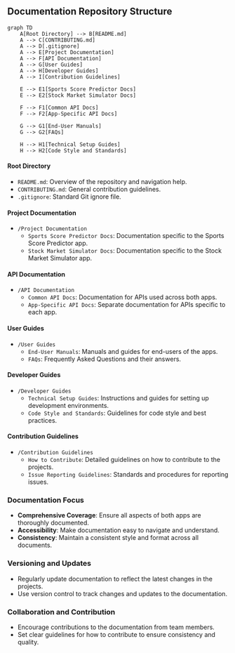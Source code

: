 ## Documentation Repository Structure

```mermaid
graph TD
    A[Root Directory] --> B[README.md]
    A --> C[CONTRIBUTING.md]
    A --> D[.gitignore]
    A --> E[Project Documentation]
    A --> F[API Documentation]
    A --> G[User Guides]
    A --> H[Developer Guides]
    A --> I[Contribution Guidelines]

    E --> E1[Sports Score Predictor Docs]
    E --> E2[Stock Market Simulator Docs]

    F --> F1[Common API Docs]
    F --> F2[App-Specific API Docs]

    G --> G1[End-User Manuals]
    G --> G2[FAQs]

    H --> H1[Technical Setup Guides]
    H --> H2[Code Style and Standards]
```

#### Root Directory
- `README.md`: Overview of the repository and navigation help.
- `CONTRIBUTING.md`: General contribution guidelines.
- `.gitignore`: Standard Git ignore file.

#### Project Documentation
- `/Project Documentation`
  - `Sports Score Predictor Docs`: Documentation specific to the Sports Score Predictor app.
  - `Stock Market Simulator Docs`: Documentation specific to the Stock Market Simulator app.

#### API Documentation
- `/API Documentation`
  - `Common API Docs`: Documentation for APIs used across both apps.
  - `App-Specific API Docs`: Separate documentation for APIs specific to each app.

#### User Guides
- `/User Guides`
  - `End-User Manuals`: Manuals and guides for end-users of the apps.
  - `FAQs`: Frequently Asked Questions and their answers.

#### Developer Guides
- `/Developer Guides`
  - `Technical Setup Guides`: Instructions and guides for setting up development environments.
  - `Code Style and Standards`: Guidelines for code style and best practices.

#### Contribution Guidelines
- `/Contribution Guidelines`
  - `How to Contribute`: Detailed guidelines on how to contribute to the projects.
  - `Issue Reporting Guidelines`: Standards and procedures for reporting issues.

### Documentation Focus
- **Comprehensive Coverage**: Ensure all aspects of both apps are thoroughly documented.
- **Accessibility**: Make documentation easy to navigate and understand.
- **Consistency**: Maintain a consistent style and format across all documents.

### Versioning and Updates
- Regularly update documentation to reflect the latest changes in the projects.
- Use version control to track changes and updates to the documentation.

### Collaboration and Contribution
- Encourage contributions to the documentation from team members.
- Set clear guidelines for how to contribute to ensure consistency and quality.
